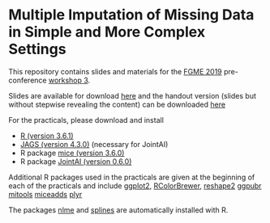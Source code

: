 # Multiple Imputation of Missing Data in Simple and More Complex Settings

This repository contains slides and materials for the [FGME 2019](http://www.fgme2019.de) pre-conference
[workshop 3](http://www.fgme2019.de/index.php?id=15).

Slides are available for download [here](https://github.com/NErler/FGME2019/raw/master/Slides/MICourse_Slides.pdf)
and the handout version (slides but without stepwise revealing the content)
can be downloaded [here](https://github.com/NErler/FGME2019/raw/master/Slides/MICourse_Handout.pdf)

For the practicals, please download and install

* [R (version 3.6.1)](https://cran.r-project.org)
* [JAGS (version 4.3.0)](https://sourceforge.net/projects/mcmc-jags/files/JAGS/4.x/) (necessary for JointAI)
* R package [mice (version 3.6.0)](https://CRAN.R-project.org/package=mice)
* R package [JointAI (version 0.6.0)](https://CRAN.R-project.org/package=JointAI)

Additional R packages used in the practicals are given at the beginning of each of the practicals
and include [ggplot2](https://CRAN.R-project.org/package=ggplot2),
[RColorBrewer](https://CRAN.R-project.org/package=RColorBrewer),
[reshape2](https://CRAN.R-project.org/package=reshape2)
[ggpubr](https://CRAN.R-project.org/package=ggpubr)
[mitools](https://CRAN.R-project.org/package=mitools)
[miceadds](https://CRAN.R-project.org/package=miceadds)
[plyr](https://CRAN.R-project.org/package=plyr)

The packages
[nlme](https://CRAN.R-project.org/package=nlme) and
[splines](https://CRAN.R-project.org/package=splines) are automatically installed with R.
